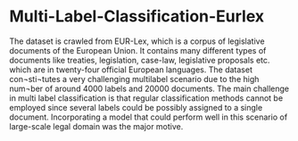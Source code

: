 # Multi-Label-Classification-Eurlex
The dataset is crawled from EUR-Lex, which is a corpus of legislative documents of the European Union. It contains many different types of documents like treaties, legislation, case-law, legislative proposals etc. which are in twenty-four official European languages. The dataset con¬sti¬tutes a very challenging multilabel scenario due to the high num¬ber of around 4000 labels and 20000 documents.
The main challenge in multi label classification is that regular classification methods cannot be employed since several labels could be possibly assigned to a single document. Incorporating a model that could perform well in this scenario of large-scale legal domain was the major motive.
